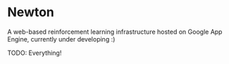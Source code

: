 Newton
======

A web-based reinforcement learning infrastructure hosted on  Google App Engine, currently under developing :)

TODO:
Everything!
